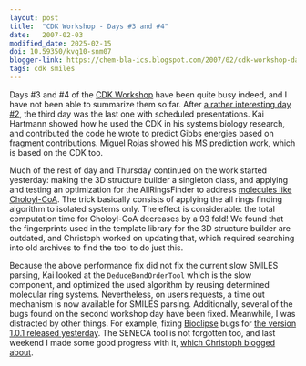 ```yaml
---
layout: post
title:  "CDK Workshop - Days #3 and #4"
date:   2007-02-03
modified_date: 2025-02-15
doi: 10.59350/kvq10-snm07
blogger-link: https://chem-bla-ics.blogspot.com/2007/02/cdk-workshop-days-3-and-4.html
tags: cdk smiles
---
```


Days #3 and #4 of the [CDK Workshop](http://wiki.cubic.uni-koeln.de/cdkwiki/doku.php?id=spring2007workshop) have been
quite busy indeed, and I have not been able to summarize them so far. After [a rather interesting day #2](http://chem-bla-ics.blogspot.com/2007/01/cdk-workshop-day-2.html),
the third day was the last one with scheduled presentations. Kai Hartmann showed how he used the CDK in his systems
biology research, and contributed the code he wrote to predict Gibbs energies based on fragment contributions.
Miguel Rojas showed his MS prediction work, which is based on the CDK too.

Much of the rest of day and Thursday continued on the work started yesterday: making the 3D structure builder a
singleton class, and applying and testing an optimization for the AllRingsFinder to address
[molecules like Choloyl-CoA](http://chem-bla-ics.blogspot.com/2007/01/cdk-workshop-day-2.html). The trick
basically consists of applying the all rings finding algorithm to isolated systems only. The effect is
considerable: the total computation time for Choloyl-CoA decreases by a 93 fold! We found that the
fingerprints used in the template library for the 3D structure builder are outdated, and Christoph worked
on updating that, which required searching into old archives to find the tool to do just this.

Because the above performance fix did not fix the current slow SMILES parsing, Kai looked at the
`DeduceBondOrderTool` which is the slow component, and optimized the used algorithm by reusing determined
molecular ring systems. Nevertheless, on users requests, a time out mechanism is now available for SMILES
parsing. Additionally, several of the bugs found on the second workshop day have been fixed. Meanwhile,
I was distracted by other things. For example, fixing [Bioclipse](http://www.bioclipse.net/) bugs for
[the version 1.0.1 released yesterday](http://bioclipse.blogspot.com/2007/02/bioclipse-101-released.html).
The SENECA tool is not forgotten too, and last weekend I made some good progress with it,
[which Christoph blogged about](http://wiki.cubic.uni-koeln.de/blog/pivot/entry.php?id=15).
